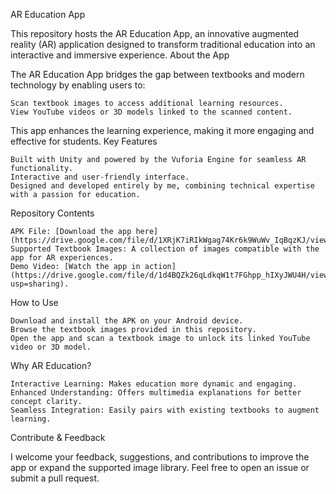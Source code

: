 AR Education App

This repository hosts the AR Education App, an innovative augmented reality (AR) application designed to transform traditional education into an interactive and immersive experience.
About the App

The AR Education App bridges the gap between textbooks and modern technology by enabling users to:

    Scan textbook images to access additional learning resources.
    View YouTube videos or 3D models linked to the scanned content.

This app enhances the learning experience, making it more engaging and effective for students.
Key Features

    Built with Unity and powered by the Vuforia Engine for seamless AR functionality.
    Interactive and user-friendly interface.
    Designed and developed entirely by me, combining technical expertise with a passion for education.

Repository Contents

    APK File: [Download the app here](https://drive.google.com/file/d/1XRjK7iRIkWgag74Kr6k9WuWv_IqBqzKJ/view).
    Supported Textbook Images: A collection of images compatible with the app for AR experiences.
    Demo Video: [Watch the app in action](https://drive.google.com/file/d/1d4BQZk26qLdkqW1t7FGhpp_hIXyJWU4H/view?usp=sharing).

How to Use

    Download and install the APK on your Android device.
    Browse the textbook images provided in this repository.
    Open the app and scan a textbook image to unlock its linked YouTube video or 3D model.

Why AR Education?

    Interactive Learning: Makes education more dynamic and engaging.
    Enhanced Understanding: Offers multimedia explanations for better concept clarity.
    Seamless Integration: Easily pairs with existing textbooks to augment learning.

Contribute & Feedback

I welcome your feedback, suggestions, and contributions to improve the app or expand the supported image library. Feel free to open an issue or submit a pull request.
